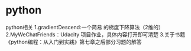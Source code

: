 # python
python相关
1.gradientDescend:一个简易 的梯度下降算法（2维的）
2.MyWeChatFriends：Udacity 项目作业，具体内容打开即可清楚
3.关于书籍《python编程：从入门到实践》第七章之后部分习题的解答
